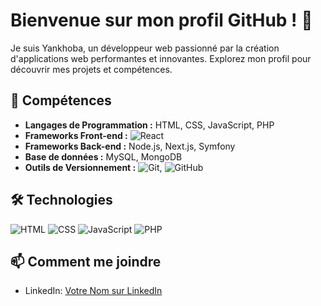 

# Bienvenue sur mon profil GitHub ! 👋

Je suis Yankhoba, un développeur web passionné par la création d'applications web performantes et innovantes. Explorez mon profil pour découvrir mes projets et compétences.

## 🚀 Compétences

- **Langages de Programmation :** HTML, CSS, JavaScript, PHP
- **Frameworks Front-end :** ![React](https://img.shields.io/badge/-React-61DAFB?logo=react&logoColor=white)
- **Frameworks Back-end :** Node.js, Next.js, Symfony
- **Base de données :** MySQL, MongoDB
- **Outils de Versionnement :** ![Git](https://img.shields.io/badge/-Git-F05032?logo=git&logoColor=white), ![GitHub](https://img.shields.io/badge/-GitHub-181717?logo=github&logoColor=white)


## 🛠️ Technologies

![HTML](https://img.shields.io/badge/-HTML-E34F26?logo=html5&logoColor=white)
![CSS](https://img.shields.io/badge/-CSS-1572B6?logo=css3&logoColor=white)
![JavaScript](https://img.shields.io/badge/-JavaScript-F7DF1E?logo=javascript&logoColor=black)
![PHP](https://img.shields.io/badge/-PHP-777BB4?logo=php&logoColor=white)

## 📫 Comment me joindre

- LinkedIn: [Votre Nom sur LinkedIn](www.linkedin.com/in/yankhoba-bagayoko)




